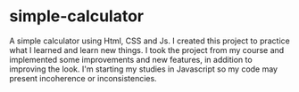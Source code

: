 # simple-calculator
A simple calculator using Html, CSS and Js.
I created this project to practice what I learned and learn new things. 
I took the project from my course and implemented some improvements and new features, in addition to improving the look. 
I'm starting my studies in Javascript so my code may present incoherence or inconsistencies.

